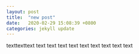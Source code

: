 ```yaml
---
layout: post
title:  "new post"
date:   2020-02-29 15:08:39 +0800
categories: jekyll update
---
```


texttexttext
text
text
text
text
text
text
text
text
text